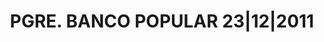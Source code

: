 ---
layout: asset
title: PGRE. BANCO POPULAR 23|12|2011                              
isin: ES05138066Z3
---